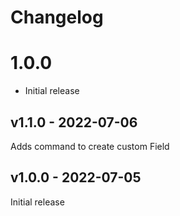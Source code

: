# Changelog

# 1.0.0

- Initial release

## v1.1.0 - 2022-07-06

Adds command to create custom Field

## v1.0.0 - 2022-07-05

Initial release
